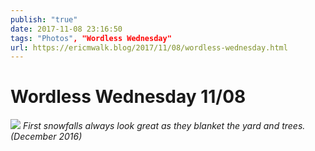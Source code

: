 ```yaml
---
publish: "true"
date: 2017-11-08 23:16:50
tags: "Photos", "Wordless Wednesday"
url: https://ericmwalk.blog/2017/11/08/wordless-wednesday.html
---
```


# Wordless Wednesday 11/08

![](https://ericmwalk.blog/uploads/2022/e021e5c93b.jpg)
*First snowfalls always look great as they blanket the yard and trees. (December 2016)*
